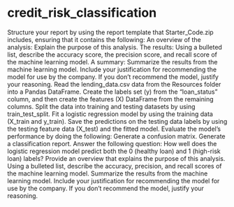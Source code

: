 # credit_risk_classification
Structure your report by using the report template that Starter_Code.zip includes, ensuring that it contains the following:
An overview of the analysis: Explain the purpose of this analysis.
The results: Using a bulleted list, describe the accuracy score, the precision score, and recall score of the machine learning model.
A summary: Summarize the results from the machine learning model. Include your justification for recommending the model for use by the company. If you don’t recommend the model, justify your reasoning.
Read the lending_data.csv data from the Resources folder into a Pandas DataFrame.
Create the labels set (y) from the “loan_status” column, and then create the features (X) DataFrame from the remaining columns.
Split the data into training and testing datasets by using train_test_split.
Fit a logistic regression model by using the training data (X_train and y_train).
Save the predictions on the testing data labels by using the testing feature data (X_test) and the fitted model.
Evaluate the model’s performance by doing the following:
Generate a confusion matrix.
Generate a classification report.
Answer the following question: How well does the logistic regression model predict both the 0 (healthy loan) and 1 (high-risk loan) labels?
Provide an overview that explains the purpose of this analysis.
Using a bulleted list, describe the accuracy, precision, and recall scores of the machine learning model.
Summarize the results from the machine learning model. Include your justification for recommending the model for use by the company. If you don’t recommend the model, justify your reasoning.
